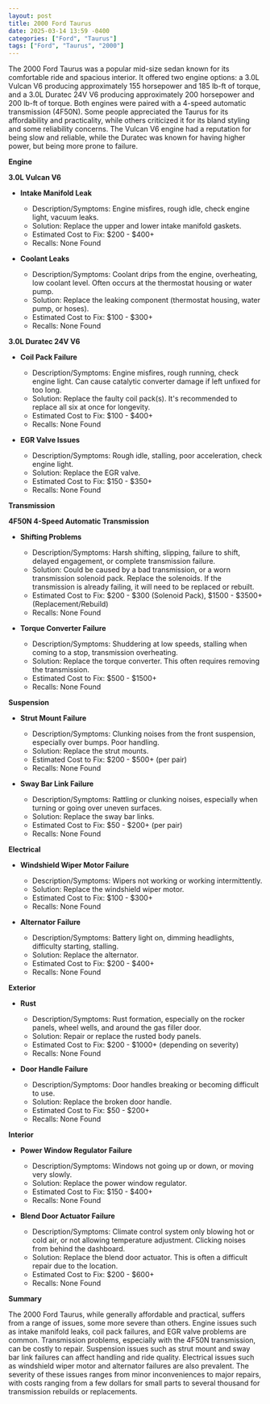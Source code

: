```yaml
---
layout: post
title: 2000 Ford Taurus
date: 2025-03-14 13:59 -0400
categories: ["Ford", "Taurus"]
tags: ["Ford", "Taurus", "2000"]
---
```

The 2000 Ford Taurus was a popular mid-size sedan known for its comfortable ride and spacious interior. It offered two engine options: a 3.0L Vulcan V6 producing approximately 155 horsepower and 185 lb-ft of torque, and a 3.0L Duratec 24V V6 producing approximately 200 horsepower and 200 lb-ft of torque. Both engines were paired with a 4-speed automatic transmission (4F50N). Some people appreciated the Taurus for its affordability and practicality, while others criticized it for its bland styling and some reliability concerns. The Vulcan V6 engine had a reputation for being slow and reliable, while the Duratec was known for having higher power, but being more prone to failure.

**Engine**

**3.0L Vulcan V6**

*   **Intake Manifold Leak**
    *   Description/Symptoms: Engine misfires, rough idle, check engine light, vacuum leaks.
    *   Solution: Replace the upper and lower intake manifold gaskets.
    *   Estimated Cost to Fix: $200 - $400+
    *   Recalls: None Found

*   **Coolant Leaks**
    *   Description/Symptoms: Coolant drips from the engine, overheating, low coolant level. Often occurs at the thermostat housing or water pump.
    *   Solution: Replace the leaking component (thermostat housing, water pump, or hoses).
    *   Estimated Cost to Fix: $100 - $300+
    *   Recalls: None Found

**3.0L Duratec 24V V6**

*   **Coil Pack Failure**
    *   Description/Symptoms: Engine misfires, rough running, check engine light. Can cause catalytic converter damage if left unfixed for too long.
    *   Solution: Replace the faulty coil pack(s). It's recommended to replace all six at once for longevity.
    *   Estimated Cost to Fix: $100 - $400+
    *   Recalls: None Found

*   **EGR Valve Issues**
    *   Description/Symptoms: Rough idle, stalling, poor acceleration, check engine light.
    *   Solution: Replace the EGR valve.
    *   Estimated Cost to Fix: $150 - $350+
    *   Recalls: None Found

**Transmission**

**4F50N 4-Speed Automatic Transmission**

*   **Shifting Problems**
    *   Description/Symptoms: Harsh shifting, slipping, failure to shift, delayed engagement, or complete transmission failure.
    *   Solution: Could be caused by a bad transmission, or a worn transmission solenoid pack. Replace the solenoids. If the transmission is already failing, it will need to be replaced or rebuilt.
    *   Estimated Cost to Fix: $200 - $300 (Solenoid Pack), $1500 - $3500+ (Replacement/Rebuild)
    *   Recalls: None Found

*   **Torque Converter Failure**
    *   Description/Symptoms: Shuddering at low speeds, stalling when coming to a stop, transmission overheating.
    *   Solution: Replace the torque converter. This often requires removing the transmission.
    *   Estimated Cost to Fix: $500 - $1500+
    *   Recalls: None Found

**Suspension**

*   **Strut Mount Failure**
    *   Description/Symptoms: Clunking noises from the front suspension, especially over bumps. Poor handling.
    *   Solution: Replace the strut mounts.
    *   Estimated Cost to Fix: $200 - $500+ (per pair)
    *   Recalls: None Found

*   **Sway Bar Link Failure**
    *   Description/Symptoms: Rattling or clunking noises, especially when turning or going over uneven surfaces.
    *   Solution: Replace the sway bar links.
    *   Estimated Cost to Fix: $50 - $200+ (per pair)
    *   Recalls: None Found

**Electrical**

*   **Windshield Wiper Motor Failure**
    *   Description/Symptoms: Wipers not working or working intermittently.
    *   Solution: Replace the windshield wiper motor.
    *   Estimated Cost to Fix: $100 - $300+
    *   Recalls: None Found

*   **Alternator Failure**
    *   Description/Symptoms: Battery light on, dimming headlights, difficulty starting, stalling.
    *   Solution: Replace the alternator.
    *   Estimated Cost to Fix: $200 - $400+
    *   Recalls: None Found

**Exterior**

*   **Rust**
    *   Description/Symptoms: Rust formation, especially on the rocker panels, wheel wells, and around the gas filler door.
    *   Solution: Repair or replace the rusted body panels.
    *   Estimated Cost to Fix: $200 - $1000+ (depending on severity)
    *   Recalls: None Found

*   **Door Handle Failure**
    *   Description/Symptoms: Door handles breaking or becoming difficult to use.
    *   Solution: Replace the broken door handle.
    *   Estimated Cost to Fix: $50 - $200+
    *   Recalls: None Found

**Interior**

*   **Power Window Regulator Failure**
    *   Description/Symptoms: Windows not going up or down, or moving very slowly.
    *   Solution: Replace the power window regulator.
    *   Estimated Cost to Fix: $150 - $400+
    *   Recalls: None Found

*   **Blend Door Actuator Failure**
    *   Description/Symptoms: Climate control system only blowing hot or cold air, or not allowing temperature adjustment. Clicking noises from behind the dashboard.
    *   Solution: Replace the blend door actuator. This is often a difficult repair due to the location.
    *   Estimated Cost to Fix: $200 - $600+
    *   Recalls: None Found

**Summary**

The 2000 Ford Taurus, while generally affordable and practical, suffers from a range of issues, some more severe than others. Engine issues such as intake manifold leaks, coil pack failures, and EGR valve problems are common. Transmission problems, especially with the 4F50N transmission, can be costly to repair. Suspension issues such as strut mount and sway bar link failures can affect handling and ride quality. Electrical issues such as windshield wiper motor and alternator failures are also prevalent. The severity of these issues ranges from minor inconveniences to major repairs, with costs ranging from a few dollars for small parts to several thousand for transmission rebuilds or replacements.

